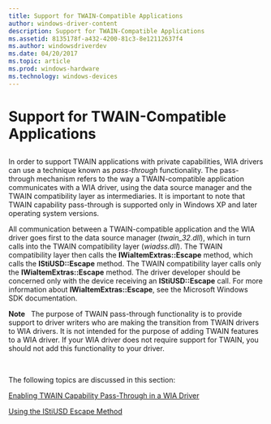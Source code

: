 ```yaml
---
title: Support for TWAIN-Compatible Applications
author: windows-driver-content
description: Support for TWAIN-Compatible Applications
ms.assetid: 8135178f-a432-4200-81c3-8e12112637f4
ms.author: windowsdriverdev
ms.date: 04/20/2017
ms.topic: article
ms.prod: windows-hardware
ms.technology: windows-devices
---
```


# Support for TWAIN-Compatible Applications


## <a href="" id="ddk-support-for-twain-compatible-applications-si"></a>


In order to support TWAIN applications with private capabilities, WIA drivers can use a technique known as *pass-through* functionality. The pass-through mechanism refers to the way a TWAIN-compatible application communicates with a WIA driver, using the data source manager and the TWAIN compatibility layer as intermediaries. It is important to note that TWAIN capability pass-through is supported only in Windows XP and later operating system versions.

All communication between a TWAIN-compatible application and the WIA driver goes first to the data source manager (*twain\_32.dll*), which in turn calls into the TWAIN compatibility layer (*wiadss.dll*). The TWAIN compatibility layer then calls the **IWiaItemExtras::Escape** method, which calls the **IStiUSD::Escape** method. The TWAIN compatibility layer calls only the **IWiaItemExtras::Escape** method. The driver developer should be concerned only with the device receiving an **IStiUSD::Escape** call. For more information about **IWiaItemExtras::Escape**, see the Microsoft Windows SDK documentation.

**Note**   The purpose of TWAIN pass-through functionality is to provide support to driver writers who are making the transition from TWAIN drivers to WIA drivers. It is not intended for the purpose of adding TWAIN features to a WIA driver. If your WIA driver does not require support for TWAIN, you should not add this functionality to your driver.

 

The following topics are discussed in this section:

[Enabling TWAIN Capability Pass-Through in a WIA Driver](enabling-twain-capability-pass-through-in-a-wia-driver.md)

[Using the IStiUSD Escape Method](using-the-istiusd-escape-method.md)

 

 




